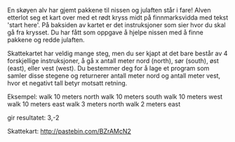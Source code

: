 En skøyen alv har gjemt pakkene til nissen og julaften står i fare! Alven etterlot seg et kart over med et rødt kryss midt på finnmarksvidda med tekst 'start here'. På baksiden av kartet er det instruksjoner som sier hvor du skal gå fra krysset. Du har fått som oppgave å hjelpe nissen med å finne pakkene og redde julaften.

Skattekartet har veldig mange steg, men du ser kjapt at det bare består av 4 forskjellige instruksjoner, å gå x antall meter nord (north), sør (south), øst (east), eller vest (west). Du bestemmer deg for å lage et program som samler disse stegene og returnerer antall meter nord og antall meter vest, hvor et negativt tall betyr motsatt retning.

Eksempel:
walk 10 meters north
walk 10 meters south
walk 10 meters west
walk 10 meters east
walk 3 meters north
walk 2 meters east

gir resultatet:
3,-2

Skattekart: http://pastebin.com/BZrAMcN2
